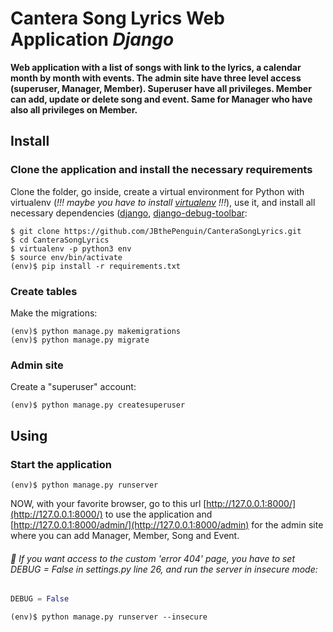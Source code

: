 # Cantera Song Lyrics Web Application  *Django*
**Web application with a list of songs with link to the lyrics, a calendar month by month with events. The admin site have three level access (superuser, Manager, Member). Superuser have all privileges. Member can add, update or delete song and event. Same for Manager who have also all privileges on Member.**

## Install
### Clone the application and install the necessary requirements
Clone the folder, go inside, create a virtual environment for Python with virtualenv (*!!! maybe you have to install [virtualenv](https://virtualenv.pypa.io/en/stable/) !!!*), use it, and install all necessary dependencies ([django](https://www.djangoproject.com/foundation/), [django-debug-toolbar](https://django-debug-toolbar.readthedocs.io/en/stable/):
```shell
$ git clone https://github.com/JBthePenguin/CanteraSongLyrics.git
$ cd CanteraSongLyrics
$ virtualenv -p python3 env
$ source env/bin/activate
(env)$ pip install -r requirements.txt
```
### Create tables
Make the migrations:
```shell
(env)$ python manage.py makemigrations
(env)$ python manage.py migrate
```
### Admin site
Create a "superuser" account:
```shell
(env)$ python manage.py createsuperuser
```
## Using
### Start the application
```shell
(env)$ python manage.py runserver
```
NOW, with your favorite browser, go to this url [http://127.0.0.1:8000/](http://127.0.0.1:8000/) to use the application and [http://127.0.0.1:8000/admin/](http://127.0.0.1:8000/admin) for the admin site where you can add Manager, Member, Song and Event.
###### :metal: If you want access to the custom 'error 404' page, you have to set *DEBUG = False* in *settings.py line 26*, and run the server in insecure mode:
```python
DEBUG = False
```
```shell
(env)$ python manage.py runserver --insecure
```
